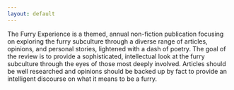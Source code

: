 ```yaml
---
layout: default
---
```


The Furry Experience is a themed, annual non-fiction publication focusing on exploring the furry subculture through a diverse range of articles, opinions, and personal stories, lightened with a dash of poetry.  The goal of the review is to provide a sophisticated, intellectual look at the furry subculture through the eyes of those most deeply involved.  Articles should be well researched and opinions should be backed up by fact to provide an intelligent discourse on what it means to be a furry.
